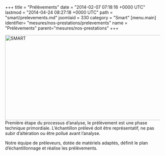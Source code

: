 +++
title = "Prélèvements"
date = "2014-02-07 07:18:16 +0000 UTC"
lastmod = "2014-04-24 08:27:18 +0000 UTC"
path = "smart/prelevements.md"
joomlaid = 330
category = "Smart"
[menu.main]
  identifier= "mesures/nos-prestations/prelevements"
  name = "Prélèvements"
  parent="mesures/nos-prestations"
+++
<p><img title="Prélèvement (c) SMART" src="images/SMART/SMART.jpg" alt="SMART" width="519" height="276"/>Première étape du processus d’analyse, le prélèvement est une phase technique primordiale. L’échantillon prélevé doit être représentatif, ne pas subir d’altération ou être pollué avant l’analyse.</p>
<p>Notre équipe de préleveurs, dotée de matériels adaptés, définit le plan d’échantillonnage et réalise les prélèvements.</p>